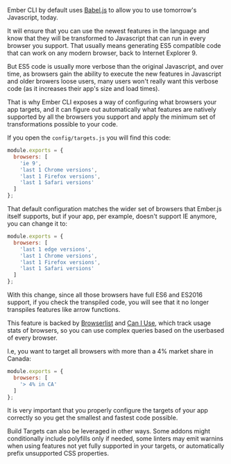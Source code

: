 Ember CLI by default uses [Babel.js](https://babeljs.io/) to allow you to use tomorrow's Javascript, today.

It will ensure that you can use the newest features in the language and know that they will be transformed to Javascript that can run in every browser you support.
That usually means generating ES5 compatible code that can work on any modern browser, back to Internet Explorer 9.

But ES5 code is usually more verbose than the original Javascript, and over time, as browsers gain the ability to execute the new features in Javascript and older browers loose users, many users won't really want this verbose code (as it increases their app's size and load times).

That is why Ember CLI exposes a way of configuring what browsers your app targets, and it can figure out automatically what features are natively supported by all the browsers you support and apply the minimum set of transformations possible to your code.

If you open the `config/targets.js` you will find this code:

```config/targets.js
module.exports = {
  browsers: [
    'ie 9',
    'last 1 Chrome versions',
    'last 1 Firefox versions',
    'last 1 Safari versions'
  ]
};
```

That default configuration matches the wider set of browsers that Ember.js itself supports, but if your app, per example, doesn't support IE anymore, you can change it to:

```config/targets.js
module.exports = {
  browsers: [
    'last 1 edge versions',
    'last 1 Chrome versions',
    'last 1 Firefox versions',
    'last 1 Safari versions'
  ]
};
```

With this change, since all those browsers have full ES6 and ES2016 support, if you check the transpiled code, you will see that it no longer transpiles features like arrow functions.

This feature is backed by [Browserlist](https://github.com/ai/browserslist) and [Can I Use](http://caniuse.com/), which track usage stats of browsers, so you can use complex queries based
on the userbased of every browser.


I.e, you want to target all browsers with more than a 4% market share in Canada:

```config/targets.js
module.exports = {
  browsers: [
    '> 4% in CA'
  ]
};
```

It is very important that you properly configure the targets of your app correctly so you get
the smallest and fastest code possible.

Build Targets can also be leveraged in other ways. Some addons might conditionally include polyfills only if needed, some linters may emit warnins when using features not yet fully supported in your targets, or automatically prefix unsupported CSS properties.



